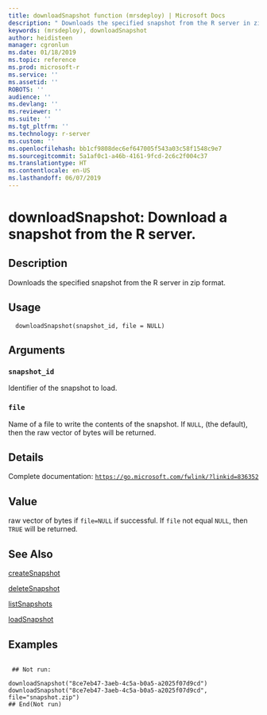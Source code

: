 ```yaml
---
title: downloadSnapshot function (mrsdeploy) | Microsoft Docs
description: " Downloads the specified snapshot from the R server in zip format. "
keywords: (mrsdeploy), downloadSnapshot
author: heidisteen
manager: cgronlun
ms.date: 01/18/2019
ms.topic: reference
ms.prod: microsoft-r
ms.service: ''
ms.assetid: ''
ROBOTS: ''
audience: ''
ms.devlang: ''
ms.reviewer: ''
ms.suite: ''
ms.tgt_pltfrm: ''
ms.technology: r-server
ms.custom: ''
ms.openlocfilehash: bb1cf9808dec6ef647005f543a03c58f1548c9e7
ms.sourcegitcommit: 5a1af0c1-a46b-4161-9fcd-2c6c2f004c37
ms.translationtype: HT
ms.contentlocale: en-US
ms.lasthandoff: 06/07/2019
---
```

 # <a name="downloadsnapshot-download-a-snapshot-from-the-r-server"></a>downloadSnapshot: Download a snapshot from the R server. 
 ## <a name="description"></a>Description

Downloads the specified snapshot from the R server in zip format.


 ## <a name="usage"></a>Usage

```   
  downloadSnapshot(snapshot_id, file = NULL)

```

 ## <a name="arguments"></a>Arguments



 ### `snapshot_id`
 Identifier of the snapshot to load. 



 ### `file`
 Name of a file to write the contents of the snapshot.  If `NULL`, (the default), then the raw vector of bytes will be returned. 



 ## <a name="details"></a>Details

Complete documentation: [`https://go.microsoft.com/fwlink/?linkid=836352`](https://go.microsoft.com/fwlink/?linkid=836352)



 ## <a name="value"></a>Value

raw vector of bytes if `file=NULL` if successful.  If `file` not equal `NULL`, then `TRUE` will be returned.

 ## <a name="see-also"></a>See Also

[createSnapshot](createSnapshot.md)

[deleteSnapshot](deleteSnapshot.md)

[listSnapshots](listSnapshots.md)

[loadSnapshot](loadSnapshot.md)

 ## <a name="examples"></a>Examples

 ```

  ## Not run:

downloadSnapshot("8ce7eb47-3aeb-4c5a-b0a5-a2025f07d9cd")
downloadSnapshot("8ce7eb47-3aeb-4c5a-b0a5-a2025f07d9cd", file="snapshot.zip")
 ## End(Not run) 
```

